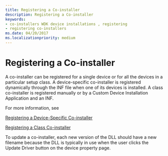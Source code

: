 ```yaml
---
title: Registering a Co-installer
description: Registering a Co-installer
keywords:
- co-installers WDK device installations , registering
- registering co-installers
ms.date: 04/20/2017
ms.localizationpriority: medium
---
```


# Registering a Co-installer





A co-installer can be registered for a single device or for all the devices in a particular setup class. A device-specific co-installer is registered dynamically through the INF file when one of its devices is installed. A class co-installer is registered manually or by a Custom Device Installation Application and an INF.

For more information, see

[Registering a Device-Specific Co-installer](registering-a-device-specific-co-installer.md)

[Registering a Class Co-installer](registering-a-class-co-installer.md)

To update a co-installer, each new version of the DLL should have a new filename because the DLL is typically in use when the user clicks the Update Driver button on the device property page.

 

 





